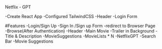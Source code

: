 Netflix - GPT

-Create React App
-Configured TailwindCSS
-Header
-Login Form

#Features
-Login/Sign Up
-Sign In /Sign up Form
-redirect to Browser Page
-Browse(After Authentication)
-Header
-Main Movie
-Trailer in Background
-Title & Description
-MovieSuggestions
-MovieLists \* N
-NetflixGPT
-Search Bar
-Movie Suggestions
